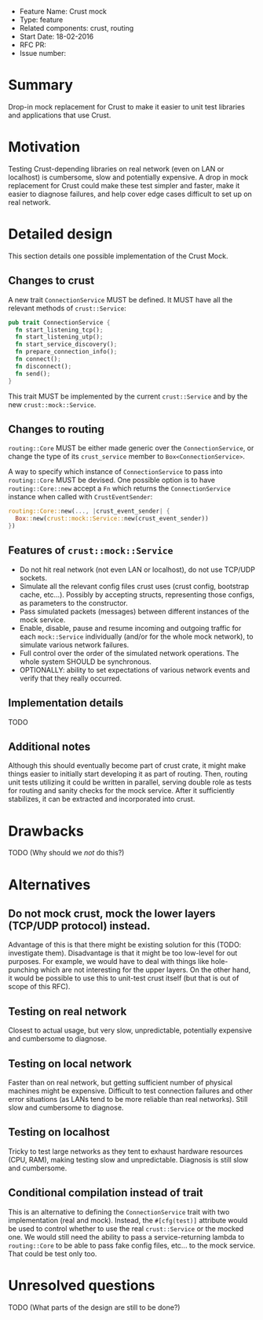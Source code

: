 - Feature Name: Crust mock
- Type: feature
- Related components: crust, routing
- Start Date: 18-02-2016
- RFC PR:
- Issue number:

# Summary

Drop-in mock replacement for Crust to make it easier to unit test libraries and
applications that use Crust.

# Motivation

Testing Crust-depending libraries on real network (even on LAN or localhost) is
cumbersome, slow and potentially expensive. A drop in mock replacement for Crust
could make these test simpler and faster, make it easier to diagnose failures,
and help cover edge cases difficult to set up on real network.

# Detailed design

This section details one possible implementation of the Crust Mock.

## Changes to crust

A new trait `ConnectionService` MUST be defined. It MUST have all the relevant methods of `crust::Service`:

```rust
pub trait ConnectionService {
  fn start_listening_tcp();
  fn start_listening_utp();
  fn start_service_discovery();
  fn prepare_connection_info();
  fn connect();
  fn disconnect();
  fn send();
}
```

This trait MUST be implemented by the current `crust::Service` and by the new
`crust::mock::Service`.

## Changes to routing

`routing::Core` MUST be either made generic over the `ConnectionService`, or change the type of its `crust_service` member to `Box<ConnectionService>`.

A way to specify which instance of `ConnectionService` to pass into `routing::Core` MUST be devised. One possible option is to have `routing::Core::new` accept a `Fn` which returns the `ConnectionService` instance when called with `CrustEventSender`:

```rust
routing::Core::new(..., |crust_event_sender| {
  Box::new(crust::mock::Service::new(crust_event_sender))
})
```

## Features of `crust::mock::Service`

- Do not hit real network (not even LAN or localhost), do not use TCP/UDP sockets.
- Simulate all the relevant config files crust uses (crust config, bootstrap cache, etc...). Possibly by accepting structs, representing those configs, as
parameters to the constructor.
- Pass simulated packets (messages) between different instances of
the mock service.
- Enable, disable, pause and resume incoming and outgoing traffic for each `mock::Service` individually (and/or for the whole mock network), to simulate various network failures.
- Full control over the order of the simulated network operations. The whole system SHOULD be synchronous.
- OPTIONALLY: ability to set expectations of various network events and verify that they really occurred.

## Implementation details

TODO

## Additional notes

Although this should eventually become part of crust crate, it might make things easier to initially start developing it as part of routing. Then, routing unit tests utilizing it could be written in parallel, serving double role as tests for routing and sanity checks for the mock service. After it sufficiently stabilizes, it can be extracted and incorporated into crust.

# Drawbacks

TODO (Why should we *not* do this?)

# Alternatives

## Do not mock crust, mock the lower layers (TCP/UDP protocol) instead.

Advantage of this is that there might be existing solution for this (TODO: investigate them). Disadvantage is that it might be too low-level for out purposes. For example, we would have to deal with things like hole-punching which are not interesting for the upper layers. On the other hand, it would be possible to use this to unit-test crust itself (but that is out of scope of this RFC).

## Testing on real network

Closest to actual usage, but very slow, unpredictable, potentially expensive and cumbersome to diagnose.

## Testing on local network

Faster than on real network, but getting sufficient number of physical machines
might be expensive. Difficult to test connection failures and other error situations (as LANs tend to be more reliable than real networks).
Still slow and cumbersome to diagnose.

## Testing on localhost

Tricky to test large networks as they tent to exhaust hardware resources (CPU, RAM),
making testing slow and unpredictable. Diagnosis is still slow and cumbersome.

## Conditional compilation instead of trait

This is an alternative to defining the `ConnectionService` trait with two implementation (real and mock). Instead, the `#[cfg(test)]` attribute would be used to control whether to use the real `crust::Service` or the mocked one. We would still need the ability to pass a service-returning lambda to `routing::Core` to be able to pass fake config files, etc... to the mock service. That could be test only too.


# Unresolved questions

TODO (What parts of the design are still to be done?)
